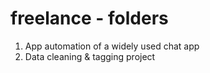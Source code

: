# freelance - folders
1) App automation of a widely used chat app
2) Data cleaning & tagging project
